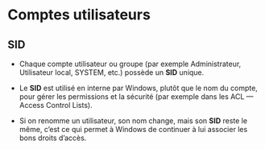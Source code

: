 # Comptes utilisateurs

## SID
- Chaque compte utilisateur ou groupe (par exemple Administrateur, Utilisateur local, SYSTEM, etc.) possède un __SID__ unique.

- Le __SID__ est utilisé en interne par Windows, plutôt que le nom du compte, pour gérer les permissions et la sécurité (par exemple dans les ACL — Access Control Lists).

- Si on renomme un utilisateur, son nom change, mais son __SID__ reste le même, c’est ce qui permet à Windows de continuer à lui associer les bons droits d’accès.


